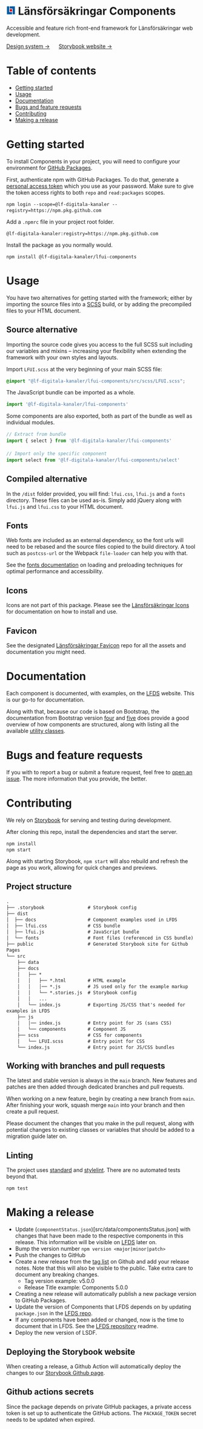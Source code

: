 # <img src="https://github.com/LF-digitala-kanaler/favicon/blob/master/icon.svg" width="24"> Länsförsäkringar Components

Accessible and feature rich front-end framework for Länsförsäkringar web development.

[Design system →][lfds] &nbsp;&nbsp;&nbsp;&nbsp; [Storybook website →][lfui-components-webpage]

# Table of contents

- [Getting started](#getting-started)
- [Usage](#usage)
- [Documentation](#documentation)
- [Bugs and feature requests](#bugs-and-feature-requests)
- [Contributing](#contributing)
- [Making a release](#making-a-release)

# Getting started

To install Components in your project, you will need to configure your environment for [GitHub Packages][github-packages].

First, authenticate npm with GitHub Packages. To do that, generate a [personal access token][personal-access-token] which you use as your password. Make sure to give the token access rights to both `repo` and `read:packages` scopes.

```
npm login --scope=@lf-digitala-kanaler --registry=https://npm.pkg.github.com
```

Add a `.npmrc` file in your project root folder.

```
@lf-digitala-kanaler:registry=https://npm.pkg.github.com
```

Install the package as you normally would.

```
npm install @lf-digitala-kanaler/lfui-components
```

# Usage

You have two alternatives for getting started with the framework; either by importing the source files into a [SCSS][scss] build, or by adding the precompiled files to your HTML document.

## Source alternative

Importing the source code gives you access to the full SCSS suit including our variables and mixins – increasing your flexibility when extending the framework with your own styles and layouts.

Import `LFUI.scss` at the very beginning of your main SCSS file:

```css
@import "@lf-digitala-kanaler/lfui-components/src/scss/LFUI.scss";
```

The JavaScript bundle can be imported as a whole.

```js
import '@lf-digitala-kanaler/lfui-components'
```

Some components are also exported, both as part of the bundle as well as individual modules.

```js
// Extract from bundle
import { select } from '@lf-digitala-kanaler/lfui-components'

// Import only the specific component
import select from '@lf-digitala-kanaler/lfui-components/select'
```

## Compiled alternative

In the `/dist` folder provided, you will find: `lfui.css`, `lfui.js` and a `fonts` directory. These files can be used as-is. Simply add jQuery along with `lfui.js` and `lfui.css` to your HTML document.

## Fonts

Web fonts are included as an external dependency, so the font urls will need to
be rebased and the source files copied to the build directory. A tool such as
`postcss-url` or the Webpack `file-loader` can help you with that.

See the [fonts documentation][fonts] on loading and preloading techniques for optimal performance and accessibility.

## Icons

Icons are not part of this package. Please see the [Länsförsäkringar Icons][lfui-icons] for documentation on how to install and use.

## Favicon

See the designated [Länsförsäkringar Favicon][favicon] repo for all the assets and documentation you might need.

# Documentation

Each component is documented, with examples, on the [LFDS](lfds) website. This is our go-to for documentation.

Along with that, because our code is based on Bootstrap, the documentation from Bootstrap version [four][bs4] and [five][bs5] does provide a good overview of how components are structured, along with listing all the available [utility classes](https://getbootstrap.com/docs/5.0/utilities/api/).

# Bugs and feature requests

If you with to report a bug or submit a feature request, feel free to [open an issue](https://github.com/LF-digitala-kanaler/LFUI-components/issues/). The more information that you provide, the better.

# Contributing

We rely on [Storybook](https://storybook.js.org/) for serving and testing during development.

After cloning this repo, install the dependencies and start the server.

```
npm install
npm start
```

Along with starting Storybook, `npm start` will also rebuild and refresh the page as you work, allowing for quick changes and previews.

## Project structure

```
.
├── .storybook                # Storybook config
├── dist
│  ├── docs                   # Component examples used in LFDS
│  ├── lfui.css               # CSS bundle
│  ├── lfui.js                # JavaScript bundle
│  └── fonts                  # Font files (referenced in CSS bundle)
├── public                    # Generated Storybook site for Github Pages
└── src
    ├── data
    ├── docs
    │   ├── *
    │   │   ├── *.html        # HTML example
    │   │   │── *.js          # JS used only for the example markup
    │   │   └── *.stories.js  # Storybook config
    │   │   ...
    │   └── index.js          # Exporting JS/CSS that's needed for examples in LFDS
    ├── js
    │   │── index.js          # Entry point for JS (sans CSS)
    │   └── components        # Component JS
    ├── scss                  # CSS for components
    │   └── LFUI.scss         # Entry point for CSS
    └── index.js              # Entry point for JS/CSS bundles
```

## Working with branches and pull requests

The latest and stable version is always in the `main` branch. New features and patches are then added through dedicated branches and pull requests.

When working on a new feature, begin by creating a new branch from `main`. After finishing your work, squash merge `main` into your branch and then create a pull request.

Please document the changes that you make in the pull request, along with potential changes to existing classes or variables that should be added to a migration guide later on.

## Linting
The project uses [standard][standard] and [stylelint][stylelint]. There are no automated tests beyond that.

```
npm test
```

# Making a release

* Update (`componentStatus.json`)[src/data/componentsStatus.json] with changes that have been made to the respective components in this release. This information will be visible on [LFDS][lfds] later on.
* Bump the version number `npm version <major|minor|patch>`
* Push the changes to GitHub
* Create a new release from the [tag list](https://github.com/LF-digitala-kanaler/LFUI-components/tags) on Github and add your release notes. Note that this will also be visible to the public. Take extra care to document any breaking changes.
  - Tag version example: v5.0.0
  - Release Title example: Components 5.0.0
* Creating a new release will automatically publish a new package version to GitHub Packages.
* Update the version of Components that LFDS depends on by updating `package.json` in the [LFDS repo](lsdf-repository).
* If any components have been added or changed, now is the time to document that in LFDS. See the [LFDS repository][lsdf-repository] readme.
* Deploy the new version of LSDF.

## Deploying the Storybook website
When creating a release, a Github Action will automatically deploy the changes to our [Storybook Github page][lfui-components-webpage].

## Github actions secrets
Since the package depends on private GitHub packages, a private access token is set up to authenticate the GitHub actions. The `PACKAGE_TOKEN` secret needs to
be updated when expired.

[bs4]: https://getbootstrap.com/docs/4.0/getting-started/introduction/
[bs5]: https://getbootstrap.com/docs/5.0/getting-started/introduction/
[favicon]: https://github.com/LF-digitala-kanaler/favicon
[fonts]: https://github.com/LF-digitala-kanaler/fonts
[github-packages]: https://docs.github.com/en/packages/working-with-a-github-packages-registry/working-with-the-npm-registry#authenticating-to-github-packages
[lfds]: https://lf-digitala-kanaler.github.io/
[lfui-components-webpage]: https://lf-digitala-kanaler.github.io/LFUI-components
[lfui-icons]: https://github.com/LF-digitala-kanaler/LFUI-icons
[lsdf-repository]: https://github.com/LF-digitala-kanaler/LFDS
[personal-access-token]: https://docs.github.com/en/authentication/keeping-your-account-and-data-secure/creating-a-personal-access-token
[scss]: https://sass-lang.com
[standard]: https://standardjs.com
[stylelint]: https://stylelint.io
